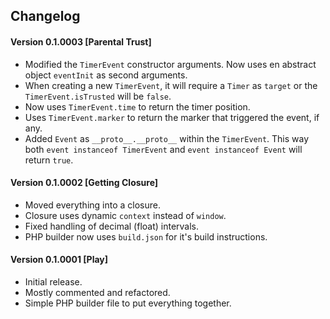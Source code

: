## Changelog

#### Version 0.1.0003 [Parental Trust]
* Modified the `TimerEvent` constructor arguments. Now uses en abstract object `eventInit` as second arguments.
* When creating a new `TimerEvent`, it will require a `Timer` as `target` or the `TimerEvent.isTrusted` will be `false`.
* Now uses `TimerEvent.time` to return the timer position.
* Uses `TimerEvent.marker` to return the marker that triggered the event, if any.
* Added `Event` as `__proto__.__proto__` within the `TimerEvent`. This way both `event instanceof TimerEvent` and `event instanceof Event` will return `true`.

#### Version 0.1.0002 [Getting Closure]
* Moved everything into a closure.
* Closure uses dynamic `context` instead of `window`.
* Fixed handling of decimal (float) intervals.
* PHP builder now uses `build.json` for it's build instructions.

#### Version 0.1.0001 [Play]
* Initial release.
* Mostly commented and refactored.
* Simple PHP builder file to put everything together.
